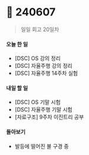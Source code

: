 # 🥹 240607

> 일일 회고 20일차

#### 오늘 한 일

* \[DSC] OS 강의 정리
* \[DSC] 자율주행 강의 정리
* \[DSC] 자율주행 14주차 실험

#### 내일 할 일

* \[DSC] OS 기말 시험
* \[DSC] 자율주행 기말 시험
* \[자료구조] 9주차 이진트리 공부



#### 돌아보기

* 발등에 떨어진 불 구경 중
